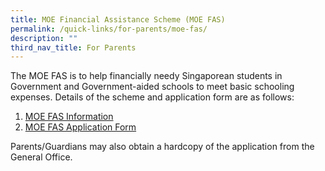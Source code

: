 ```yaml
---
title: MOE Financial Assistance Scheme (MOE FAS)
permalink: /quick-links/for-parents/moe-fas/
description: ""
third_nav_title: For Parents
---
```

The MOE FAS is to help financially needy Singaporean students in Government and Government-aided schools to meet basic schooling expenses. Details of the scheme and application form are as follows:

1. [MOE FAS Information](/files/MOE_FAS_Pamphlet_2022.pdf)
2. [MOE FAS Application Form](/files/MOE%20FInancial%20Assistance%20Scheme%20FAS%20%20Application%20Form.pdf)

Parents/Guardians may also obtain a hardcopy of the application from the General Office.
